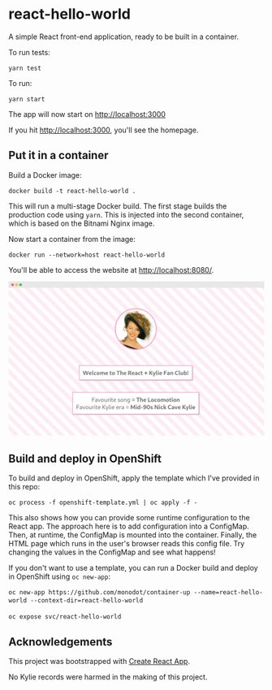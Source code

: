 # react-hello-world

A simple React front-end application, ready to be built in a container.

To run tests:

    yarn test

To run:

    yarn start

The app will now start on <http://localhost:3000>

If you hit <http://localhost:3000>, you'll see the homepage.

## Put it in a container

Build a Docker image:

    docker build -t react-hello-world .

This will run a multi-stage Docker build. The first stage builds the production code using `yarn`. This is injected into the second container, which is based on the Bitnami Nginx image.

Now start a container from the image:

    docker run --network=host react-hello-world

You'll be able to access the website at <http://localhost:8080/>.

![screenshot](screenshot.png)

## Build and deploy in OpenShift

To build and deploy in OpenShift, apply the template which I've provided in this repo:

    oc process -f openshift-template.yml | oc apply -f -

This also shows how you can provide some runtime configuration to the React app. The approach here is to add configuration into a ConfigMap. Then, at runtime, the ConfigMap is mounted into the container. Finally, the HTML page which runs in the user's browser reads this config file. Try changing the values in the ConfigMap and see what happens!

If you don't want to use a template, you can run a Docker build and deploy in OpenShift using `oc new-app`:

    oc new-app https://github.com/monodot/container-up --name=react-hello-world --context-dir=react-hello-world

    oc expose svc/react-hello-world

## Acknowledgements

This project was bootstrapped with [Create React App](https://github.com/facebook/create-react-app).

No Kylie records were harmed in the making of this project.

